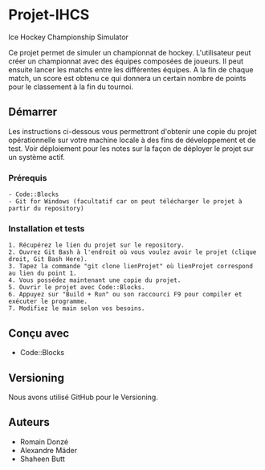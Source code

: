 # Projet-IHCS
Ice Hockey Championship Simulator

Ce projet permet de simuler un championnat de hockey.
L'utilisateur peut créer un championnat avec des équipes composées de joueurs.
Il peut ensuite lancer les matchs entre les différentes équipes.
A la fin de chaque match, un score est obtenu ce qui donnera un certain nombre de points pour le classement à la fin du tournoi.

## Démarrer
Les instructions ci-dessous vous permettront d'obtenir une copie du projet opérationnelle sur votre machine locale
à des fins de développement et de test. Voir déploiement pour les notes sur la façon de déployer le projet sur un système actif.

### Prérequis
```
- Code::Blocks
- Git for Windows (facultatif car on peut télécharger le projet à partir du repository)
```

### Installation et tests
```
1. Récupérez le lien du projet sur le repository.
2. Ouvrez Git Bash à l'endroit où vous voulez avoir le projet (clique droit, Git Bash Here).
3. Tapez la commande "git clone lienProjet" où lienProjet correspond au lien du point 1.
4. Vous possédez maintenant une copie du projet.
5. Ouvrir le projet avec Code::Blocks.
6. Appuyez sur "Build + Run" ou son raccourci F9 pour compiler et exécuter le programme.
7. Modifiez le main selon vos besoins.
```

## Conçu avec
- Code::Blocks

## Versioning
Nous avons utilisé GitHub pour le Versioning.

## Auteurs
- Romain Donzé
- Alexandre Mäder
- Shaheen Butt
